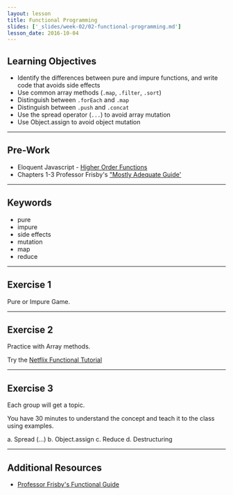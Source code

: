 ```yaml
---
layout: lesson
title: Functional Programming
slides: ['_slides/week-02/02-functional-programming.md']
lesson_date: 2016-10-04
---
```


## Learning Objectives

- Identify the differences between pure and impure functions, and write code that avoids side effects
- Use common array methods (`.map`, `.filter`, `.sort`)
- Distinguish between `.forEach` and `.map`
- Distinguish between `.push` and `.concat`
- Use the spread operator (`...`) to avoid array mutation
- Use Object.assign to avoid object mutation

---

## Pre-Work

- Eloquent Javascript - [Higher Order Functions](http://eloquentjavascript.net/05_higher_order.html)
- Chapters 1-3 Professor Frisby's ["Mostly Adequate Guide'](https://github.com/MostlyAdequate/mostly-adequate-guide/blob/master/ch1.md)

---

## Keywords

- pure
- impure
- side effects
- mutation
- map
- reduce

---

## Exercise 1

Pure or Impure Game.

---

## Exercise 2

Practice with Array methods.

Try the [Netflix Functional Tutorial](http://reactivex.io/learnrx/)

---

## Exercise 3

Each group will get a topic.

You have 30 minutes to understand the concept and teach it to the class using examples.

  a. Spread (...)
  b. Object.assign
  c. Reduce
  d. Destructuring

---

## Additional Resources

- [Professor Frisby's Functional Guide](https://github.com/MostlyAdequate/mostly-adequate-guide)
